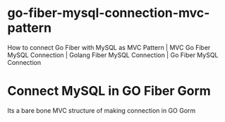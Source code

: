 # go-fiber-mysql-connection-mvc-pattern
How to connect Go Fiber with MySQL as MVC Pattern | MVC Go Fiber MySQL Connection | Golang Fiber MySQL Connection | Go Fiber MySQL Connection


# Connect MySQL in GO Fiber Gorm
Its a bare bone MVC structure of making connection in GO Gorm
